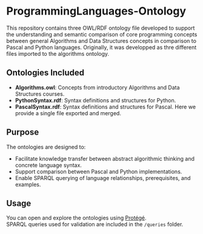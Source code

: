 # ProgrammingLanguages-Ontology

This repository contains three OWL/RDF ontology file developed to support the understanding and semantic comparison of core programming concepts between general Algorithms and Data Structures concepts in comparison to Pascal and Python languages.
Originally, it was developped as thre different files imported to the algorithms ontology.
## Ontologies Included
- **Algorithms.owl**: Concepts from introductory Algorithms and Data Structures courses.
- **PythonSyntax.rdf**: Syntax definitions and structures for Python.
- **PascalSyntax.rdf**: Syntax definitions and structures for Pascal.
Here we provide a single file exported and merged.

## Purpose
The ontologies are designed to:
- Facilitate knowledge transfer between abstract algorithmic thinking and concrete language syntax.
- Support comparison between Pascal and Python implementations.
- Enable SPARQL querying of language relationships, prerequisites, and examples.

## Usage
You can open and explore the ontologies using [Protégé](https://protege.stanford.edu/).  
SPARQL queries used for validation are included in the `/queries` folder.

